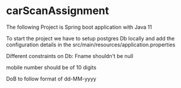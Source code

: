 # carScanAssignment
The following Project is Spring boot application with Java 11

To start the project we have to setup postgres Db locally and add the configuration details in the src/main/resources/application.properties

Different constraints on Db:
Fname shouldn't be null

mobile number should be of 10 digits

DoB to follow format of dd-MM-yyyy
